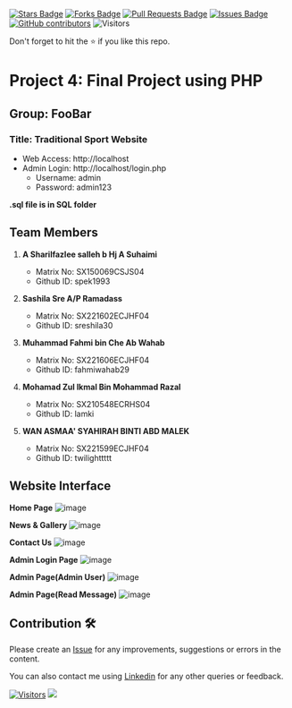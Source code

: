 <a href="https://github.com/drshahizan/software-engineering/stargazers"><img src="https://img.shields.io/github/stars/drshahizan/software-engineering" alt="Stars Badge"/></a>
<a href="https://github.com/drshahizan/software-engineering/network/members"><img src="https://img.shields.io/github/forks/drshahizan/software-engineering" alt="Forks Badge"/></a>
<a href="https://github.com/drshahizan/software-engineering/pulls"><img src="https://img.shields.io/github/issues-pr/drshahizan/software-engineering" alt="Pull Requests Badge"/></a>
<a href="https://github.com/drshahizan/software-engineering/issues"><img src="https://img.shields.io/github/issues/drshahizan/software-engineering" alt="Issues Badge"/></a>
<a href="https://github.com/drshahizan/software-engineering/graphs/contributors"><img alt="GitHub contributors" src="https://img.shields.io/github/contributors/drshahizan/software-engineering?color=2b9348"></a>
![Visitors](https://api.visitorbadge.io/api/visitors?path=https%3A%2F%2Fgithub.com%2Fdrshahizan%2Fsoftware-engineering&labelColor=%23d9e3f0&countColor=%23697689&style=flat)

Don't forget to hit the :star: if you like this repo.

# Project 4: Final Project using PHP

## Group: FooBar
### Title: Traditional Sport Website
- Web Access: http://localhost
- Admin Login: http://localhost/login.php
   - Username: admin
   - Password: admin123
 
**.sql file is in SQL folder**
  
## Team Members
1. **A Sharilfazlee salleh b Hj A Suhaimi**
   - Matrix No: SX150069CSJS04
   - Github ID: spek1993

2. **Sashila Sre A/P Ramadass**
   - Matrix No: SX221602ECJHF04
   - Github ID: sreshila30

3. **Muhammad Fahmi bin Che Ab Wahab**
   - Matrix No: SX221606ECJHF04
   - Github ID: fahmiwahab29

4. **Mohamad Zul Ikmal Bin Mohammad Razal**
   - Matrix No: SX210548ECRHS04
   - Github ID: lamki

5. **WAN ASMAA' SYAHIRAH BINTI ABD MALEK**
   - Matrix No: SX221599ECJHF04
   - Github ID: twilighttttt

## Website Interface
**Home Page**
![image](https://github.com/drshahizan/learn-php/assets/4087406/2294d2dd-30a4-456c-8fca-6bfceafad4ef)

**News & Gallery**
![image](https://github.com/drshahizan/learn-php/assets/4087406/6f237342-b0c9-45f3-8164-9201dd593578)

**Contact Us**
![image](https://github.com/drshahizan/learn-php/assets/4087406/1009df38-3da2-43ad-a26f-ee24d29d0ba5)

**Admin Login Page**
![image](https://github.com/drshahizan/learn-php/assets/4087406/4e20e9b7-e201-4b18-aecc-e1be469a0cbf)

**Admin Page(Admin User)**
![image](https://github.com/drshahizan/learn-php/assets/4087406/c69b656a-aab6-4bc5-8d5c-277945d88817)

**Admin Page(Read Message)**
![image](https://github.com/drshahizan/learn-php/assets/4087406/fdea5f3c-3b2c-4f0f-94f8-815b1619ee71)

## Contribution 🛠️
Please create an [Issue](https://github.com/drshahizan/software-engineering/issues) for any improvements, suggestions or errors in the content.

You can also contact me using [Linkedin](https://www.linkedin.com/in/drshahizan/) for any other queries or feedback.

[![Visitors](https://api.visitorbadge.io/api/visitors?path=https%3A%2F%2Fgithub.com%2Fdrshahizan&labelColor=%23697689&countColor=%23555555&style=plastic)](https://visitorbadge.io/status?path=https%3A%2F%2Fgithub.com%2Fdrshahizan)
![](https://hit.yhype.me/github/profile?user_id=81284918)

